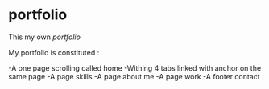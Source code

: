 # portfolio

This my own *portfolio*

My portfolio is constituted :

-A one page scrolling called home
  -Withing 4 tabs linked with anchor on the same page
-A page skills
-A page about me
-A page work
-A footer contact
